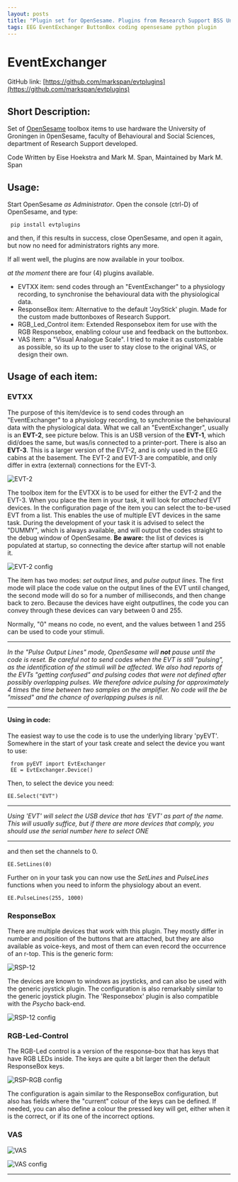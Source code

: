 ```yaml
---
layout: posts
title: "Plugin set for OpenSesame. Plugins from Research Support BSS University of Groningen"
tags: EEG EventExchanger ButtonBox coding opensesame python plugin
---
```


# EventExchanger

GitHub link:
[https://github.com/markspan/evtplugins](https://github.com/markspan/evtplugins)

## Short Description:

Set of [OpenSesame](https://osdoc.cogsci.nl/) toolbox items to use hardware the University of Groningen in 0penSesame,
faculty of Behavioural and Social Sciences, department of Research Support developed.

Code Written by Eise Hoekstra and Mark M. Span, Maintained by Mark M. Span

## Usage:

Start OpenSesame *as Administrator*.
Open the console (ctrl-D) of OpenSesame, and type:

```
 pip install evtplugins
```
and then, if this results in success, close OpenSesame, and open it again, but now no need for administrators rights any more.

If all went well, the plugins are now available in your toolbox.


*at the moment* there are four (4) plugins available. 

- EVTXX item: send codes through an "EventExchanger" to a physiology recording, to synchronise the behavioural data with the physiological data.
- ResponseBox item: Alternative to the default 'JoyStick' plugin. Made for the custom made buttonboxes of Research Support.
- RGB_Led_Control item: Extended Responsebox item for use with the RGB Responsebox, enabling colour use and feedback on the buttonbox.
- VAS item: a "Visual Analogue Scale". I tried to make it as customizable as possible, so its up to the user to stay close to the original VAS, or design their own.


## Usage of each item:

### EVTXX
The purpose of this item/device is to send codes through an "EventExchanger" to a physiology recording, to synchronise the behavioural data with the physiological data.
What we call an "EventExchanger", usually is an **EVT-2**, see picture below. This is an USB version of the **EVT-1**, which did/does the same, but was/is connected to a printer-port. 
There is also an **EVT-3**. This is a larger version of the EVT-2, and is only used in the EEG cabins at the basement. The EVT-2 and EVT-3 are compatible, and only differ in extra (external) connections for the EVT-3.

![EVT-2](/images/EVT-2.jpg)

The toolbox item for the EVTXX is to be used for either the EVT-2 and the EVT-3. When you place the item in your task, it will look for *attached* EVT devices. 
In the configuration page of the item you can select the to-be-used EVT from a list. This enables the use of multiple EVT devices in the same task. During the development of your task it is
advised to select the "DUMMY", which is always available, and will output the codes straight to the debug window of OpenSesame. **Be aware:** the list of devices is populated at startup, so connecting 
the device after startup will not enable it. 

![EVT-2 config](/images/EVT-config.png)

The item has two modes: *set output lines*, and *pulse output lines*. The first mode will place the code value on the output lines of the EVT until changed, the second mode will
do so for a number of milliseconds, and then change back to zero. Because the devices have eight outputlines, the code you can convey through these devices can vary between 0 and 255.

Normally, "0" means no code, no event, and the values between 1 and 255 can be used to code your stimuli. 

---
*In the "Pulse Output Lines" mode, OpenSesame will **not** pause until the code is reset. Be careful not to send codes when the EVT is still "pulsing", as the identification of the stimuli will be affected. We also had reports of the EVTs "getting confused" and pulsing codes that were not defined after possibly overlapping pulses. We therefore advice pulsing for approximately 4 times the time between two samples on the amplifier. No code will the be "missed" and the chance of overlapping pulses is nil.*

--- 

#### Using in code:

The easiest way to use the code is to use the underlying library 'pyEVT'. Somewhere in the start of your task create and select the device you want to use:

```
 from pyEVT import EvtExchanger 
 EE = EvtExchanger.Device() 
```

Then, to select the device you need:

``` 
EE.Select("EVT") 
```
---
*Using 'EVT' will select the USB device that has 'EVT' as part of the name. This will usually suffice, but if there are more devices that comply, you should use the serial number here to select ONE*

---

and then set the channels to 0.

``` 
EE.SetLines(0) 
```
Further on in your task you can now use the *SetLines* and *PulseLines* functions when you need to inform the physiology about an event.
```
EE.PulseLines(255, 1000) 
```
 

### ResponseBox
There are multiple devices that work with this plugin. They mostly differ in number and position of the buttons that are attached, but they are also available as voice-keys, and most of them can even record the occurrence of an r-top.
This is the generic form:

![RSP-12](/images/RSP-12.jpg)

The devices are known to windows as joysticks, and can also be used with the generic joystick plugin.
The configuration is also remarkably similar to the generic joystick plugin. The 'Responsebox' plugin is also compatible with the *Psycho* back-end.

![RSP-12 config](/images/RSP-config.png)

### RGB-Led-Control
The RGB-Led control is a version of the response-box that has keys that have RGB LEDs inside. The keys are quite a bit larger then the default ResponseBox keys.

![RSP-RGB config](/images/RSP-RGB-config.png)

The configuration is again similar to the ResponseBox configuration, but also has fields where the "current" colour of the keys can be defined.
If needed, you can also define a colour the pressed key will get, either when it is the correct, or if its one of the incorrect options.

### VAS

![VAS](/images/VAS1.png)

![VAS config](/images/VAS-config.png)

---
